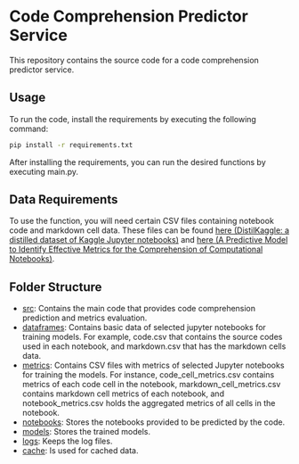# Code Comprehension Predictor Service

This repository contains the source code for a code comprehension predictor service.

## Usage

To run the code, install the requirements by executing the following command:

```bash
pip install -r requirements.txt
```

After installing the requirements, you can run the desired functions by executing main.py.

## Data Requirements

To use the function, you will need certain CSV files containing notebook code and markdown cell data. These files can be found [here (DistilKaggle: a distilled dataset of Kaggle Jupyter notebooks)](https://zenodo.org/records/10317389) and [here (A Predictive Model to Identify Effective Metrics for the Comprehension of Computational Notebooks)](https://zenodo.org/records/8126338).

## Folder Structure
- [src](./src/): Contains the main code that provides code comprehension prediction and metrics evaluation.
- [dataframes](./dataframes/): Contains basic data of selected jupyter notebooks for training models. For example, code.csv that contains the source codes used in each notebook, and markdown.csv that has the markdown cells data.
- [metrics](./metrics/): Contains CSV files with metrics of selected Jupyter notebooks for training the models. For instance, code_cell_metrics.csv contains metrics of each code cell in the notebook, markdown_cell_metrics.csv contains markdown cell metrics of each notebook, and notebook_metrics.csv holds the aggregated metrics of all cells in the notebook.
- [notebooks](./notebooks/): Stores the notebooks provided to be predicted by the code.
- [models](./models/): Stores the trained models.
- [logs](./logs/): Keeps the log files.
- [cache](./cache/): Is used for cached data.